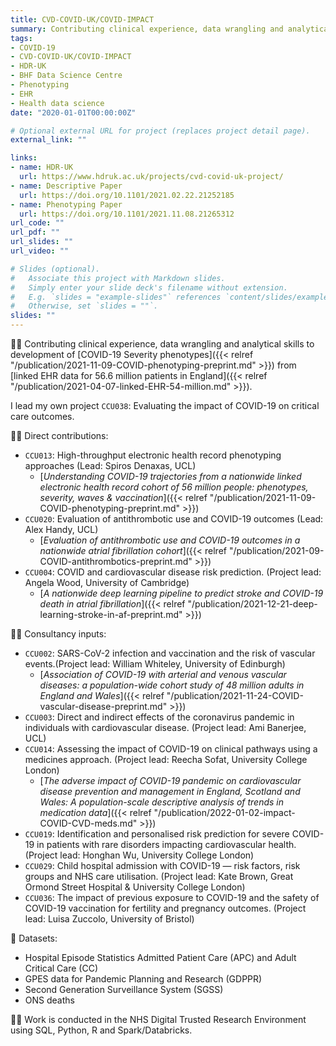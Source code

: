 ```yaml
---
title: CVD-COVID-UK/COVID-IMPACT
summary: Contributing clinical experience, data wrangling and analytical skills to development of COVID-19 Severity phenotypes from linked EHR data for 54 million patients in England.
tags:
- COVID-19
- CVD-COVID-UK/COVID-IMPACT
- HDR-UK
- BHF Data Science Centre
- Phenotyping
- EHR
- Health data science
date: "2020-01-01T00:00:00Z"

# Optional external URL for project (replaces project detail page).
external_link: ""

links:
- name: HDR-UK
  url: https://www.hdruk.ac.uk/projects/cvd-covid-uk-project/
- name: Descriptive Paper
  url: https://doi.org/10.1101/2021.02.22.21252185
- name: Phenotyping Paper
  url: https://doi.org/10.1101/2021.11.08.21265312
url_code: ""
url_pdf: ""
url_slides: ""
url_video: ""

# Slides (optional).
#   Associate this project with Markdown slides.
#   Simply enter your slide deck's filename without extension.
#   E.g. `slides = "example-slides"` references `content/slides/example-slides.md`.
#   Otherwise, set `slides = ""`.
slides: ""
---
```

👨‍⚕️ Contributing clinical experience, data wrangling and analytical skills to development of [COVID-19 Severity phenotypes]({{< relref "/publication/2021-11-09-COVID-phenotyping-preprint.md" >}}) from [linked EHR data for 56.6 million patients in England]({{< relref "/publication/2021-04-07-linked-EHR-54-million.md" >}}).  

I lead my own project `CCU038`: Evaluating the impact of COVID-19 on critical care outcomes.  


👨‍💻 Direct contributions:

* `CCU013`: High-throughput electronic health record phenotyping approaches (Lead: Spiros Denaxas, UCL)  
  * [*Understanding COVID-19 trajectories from a nationwide linked electronic health record cohort of 56 million people: phenotypes, severity, waves & vaccination*]({{< relref "/publication/2021-11-09-COVID-phenotyping-preprint.md" >}})    
* `CCU020`: Evaluation of antithrombotic use and COVID-19 outcomes (Lead: Alex Handy, UCL)  
  * [*Evaluation of antithrombotic use and COVID-19 outcomes in a nationwide atrial fibrillation cohort*]({{< relref "/publication/2021-09-COVID-antithrombotics-preprint.md" >}})  
* `CCU004`: COVID and cardiovascular disease risk prediction. (Project lead: Angela Wood, University of Cambridge)  
  * [*A nationwide deep learning pipeline to predict stroke and COVID-19 death in atrial fibrillation*]({{< relref "/publication/2021-12-21-deep-learning-stroke-in-af-preprint.md" >}})

👨‍💼 Consultancy inputs:  

* `CCU002`: SARS-CoV-2 infection and vaccination and the risk of vascular events.(Project lead: William Whiteley, University of Edinburgh)  
  * [*Association of COVID-19 with arterial and venous vascular diseases: a population-wide cohort study of 48 million adults in England and Wales*]({{< relref "/publication/2021-11-24-COVID-vascular-disease-preprint.md" >}})  
* `CCU003`: Direct and indirect effects of the coronavirus pandemic in individuals with cardiovascular disease. (Project lead: Ami Banerjee, UCL)  
* `CCU014`: Assessing the impact of COVlD-19 on clinical pathways using a medicines approach. (Project lead: Reecha Sofat, University College London)  
  * [*The adverse impact of COVID-19 pandemic on cardiovascular disease prevention and management in England, Scotland and Wales: A population-scale descriptive analysis of trends in medication data*]({{< relref "/publication/2022-01-02-impact-COVID-CVD-meds.md" >}})
* `CCU019`: Identification and personalised risk prediction for severe COVID-19 in patients with rare disorders impacting cardiovascular health. (Project lead: Honghan Wu, University College London)  
* `CCU029`: Child hospital admission with COVID-19 — risk factors, risk groups and NHS care utilisation. (Project lead: Kate Brown, Great Ormond Street Hospital & University College London)  
* `CCU036`: The impact of previous exposure to COVlD-19 and the safety of COVID-19 vaccination for fertility and pregnancy outcomes. (Project lead: Luisa Zuccolo, University of Bristol)  

🏥 Datasets:

* Hospital Episode Statistics Admitted Patient Care (APC) and Adult Critical Care (CC)
* GPES data for Pandemic Planning and Research (GDPPR)
* Second Generation Surveillance System (SGSS)
* ONS deaths

👨‍💻 Work is conducted in the NHS Digital Trusted Research Environment using SQL, Python, R and Spark/Databricks.
